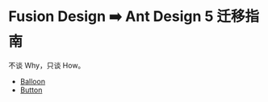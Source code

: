 # Fusion Design ➡️ Ant Design 5 迁移指南

不谈 Why，只谈 How。

- [Balloon](./docs/Balloon.md)
- [Button](./docs/Button.md)
